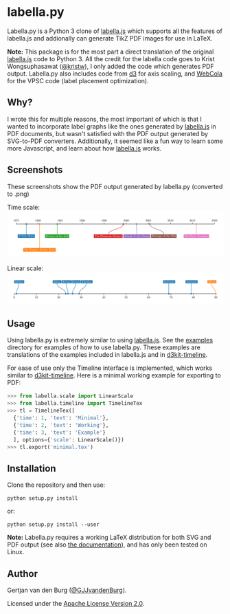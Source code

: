 labella.py
==========

Labella.py is a Python 3 clone of 
[labella.js](https://github.com/twitter/labella.js) which supports all the 
features of labella.js and addionally can generate TikZ PDF images for use in 
LaTeX.

**Note:** This package is for the most part a direct translation of the 
original [labella.js](https://github.com/twitter/labella.js) code to Python 3.
All the credit for the labella code goes to Krist Wongsuphasawat 
([@kristw](https://twitter.com/kristw)), I only added the code which generates 
PDF output. Labella.py also includes code from 
[d3](https://github.com/mbostock/d3) for axis scaling, and 
[WebCola](https://github.com/tgdwyer/WebCola) for the VPSC code (label 
placement optimization).

Why?
----
I wrote this for multiple reasons, the most important of which is that I 
wanted to incorporate label graphs like the ones generated by 
[labella.js](https://github.com/twitter/labella.js) in PDF documents, but 
wasn't satisfied with the PDF output generated by SVG-to-PDF converters. 
Additionally, it seemed like a fun way to learn some more Javascript, and 
learn about how [labella.js](https://github.com/twitter/labella.js) works.

Screenshots
-----------
These screenshots show the PDF output generated by labella.py (converted to 
.png)

Time scale:
![Example 3 from d3kit-timeline](examples/timeline_kit_3.png)

Linear scale:
![Example 5 from d3kit-timeline](examples/timeline_kit_5.png)

Usage
-----
Using labella.py is extremely similar to using 
[labella.js](https://github.com/twitter/labella.js). See the 
[examples](examples) directory for examples of how to use labella.py. These 
examples are translations of the examples included in labella.js and in 
[d3kit-timeline](https://kristw.github.io/d3kit-timeline/).

For ease of use only the Timeline interface is implemented, which works 
similar to [d3kit-timeline](https://kristw.github.io/d3kit-timeline/). Here is 
a minimal working example for exporting to PDF:

```python
>>> from labella.scale import LinearScale
>>> from labella.timeline import TimelineTex
>>> tl = TimelineTex([
  {'time': 1, 'text': 'Minimal'},
  {'time': 2, 'text': 'Working'},
  {'time': 3, 'text': 'Example'}
  ], options={'scale': LinearScale()})
>>> tl.export('minimal.tex')
```

Installation
------------

Clone the repository and then use:
```
python setup.py install
```
or:
```
python setup.py install --user
```

**Note:** Labella.py requires a working LaTeX distribution for both SVG and 
PDF output (see also [the documentation](docs/)), and has only been tested on 
Linux.

Author
------

Gertjan van den Burg ([@GJJvandenBurg](https://twitter.com/GJJvandenBurg)).

Licensed under the [Apache License Version 
2.0](http://www.apache.org/licenses/LICENSE-2.0).
